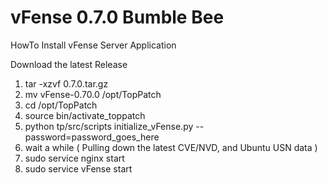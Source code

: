 vFense 0.7.0 Bumble Bee
==

HowTo Install vFense Server Application

Download the latest Release

1. tar -xzvf 0.7.0.tar.gz
2. mv vFense-0.70.0 /opt/TopPatch
3. cd /opt/TopPatch
4. source bin/activate_toppatch
5. python tp/src/scripts initialize_vFense.py --password=password_goes_here
6. wait a while ( Pulling down the latest CVE/NVD, and Ubuntu USN data )
7. sudo service nginx start
8. sudo service vFense start
